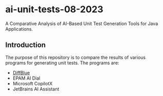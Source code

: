 # ai-unit-tests-08-2023
A Comparative Analysis of AI-Based Unit Test Generation Tools for Java Applications.

## Introduction

The purpose of this repository is to compare the results of various programs for generating unit tests. The programs are:
- [DiffBlue]
- EPAM AI Dial
- Microsoft CopilotX
- JetBrains AI Assistant 



[DiffBlue]: https://www.diffblue.com/
